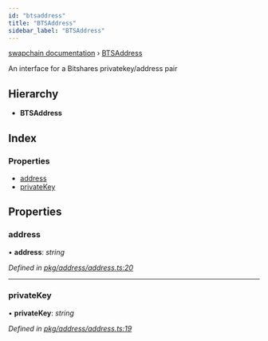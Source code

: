 ```yaml
---
id: "btsaddress"
title: "BTSAddress"
sidebar_label: "BTSAddress"
---
```


[swapchain documentation](../globals.md) › [BTSAddress](btsaddress.md)

An interface for a Bitshares privatekey/address pair

## Hierarchy

- **BTSAddress**

## Index

### Properties

- [address](btsaddress.md#address)
- [privateKey](btsaddress.md#privatekey)

## Properties

### address

• **address**: _string_

_Defined in [pkg/address/address.ts:20](https://github.com/chronark/swapchain/blob/c023355/src/pkg/address/address.ts#L20)_

---

### privateKey

• **privateKey**: _string_

_Defined in [pkg/address/address.ts:19](https://github.com/chronark/swapchain/blob/c023355/src/pkg/address/address.ts#L19)_

